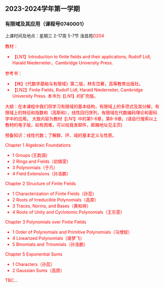 ## 2023-2024学年第一学期
### 有限域及其应用（课程号0740001）

上课时间及地点：星期三	2-17周	5-7节 淦昌苑<font color=Red>D204<font>

教材：
* 【LN1】Introduction to finite fields and their applications, Rudolf Lidl, Harald Niederreiter，Cambridge University Press.

参考书：
* 【林】《代数学基础与有限域》第二版，林东岱著，高等教育出版社。
* 【LN2】Finite Fields, Rudolf Lidl, Harald Niederreiter, Cambridge University Press. 本书为【LN1】的扩充版。

大纲：在本课程中我们将学习有限域的基本结构，有限域上的多项式及其分解，有限域上的特征和指数和（高斯和），线性回归序列，有限域在代数编码理论和密码学中的应用。
大致内容为教材【LN1】中的第1-6章，第8-9章。(请自行搜索以上教材的电子版，如有困难，可以给我发邮件，邮箱地址见主页)

预备知识：线性代数；了解群、环、域的基本定义与性质。

Chapter 1 Algebraic Foundations
* 1 Groups (王韵涵)
* 2 Rings and Fields（初婧雯）
* 3 Polynomials（于凡）
* 4 Field Extensions（孙洛鹏）

Chapter 2 Structure of Finite Fields
* 1 Characterization of Finite Fields（孙蕊）
* 2 Roots of Irreducible Polynomials（高原）
* 3 Traces, Norms, and Bases（黄和祥）
* 4 Roots of Unity and Cyclotomic Polynomials（王乐雯）

Chapter 3 Polynomials over Finite Fields
* 1 Order of Polynomials and Primitive Polynomials（马增蛟）
* 4 Linearized Polynomials（唐梦飞）
* 5 Binomials and Trinomials（孙洛鹏）

Chapter 5 Exponential Sums
* 1 Characters（孙蕊）
* 2 Gaussian Sums（高原）

TBC...

